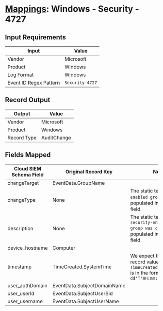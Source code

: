 # [Mappings](README.md): Windows - Security - 4727

## Input Requirements

|Input|Value|
|-----|-----|
|Vendor|Microsoft|
|Product|Windows|
|Log Format|Windows|
|Event ID Regex Pattern|`Security-4727`|

## Record Output

|Output|Value|
|------|-----|
|Vendor|Microsoft|
|Product|Windows|
|Record Type|AuditChange|

## Fields Mapped

|Cloud SIEM Schema Field|Original Record Key|Notes|
|-----------------------|-------------------|-----|
|changeTarget|EventData.GroupName||
|changeType|None|The static text `Security-enabled group created` is populated in this schema field.|
|description|None|The static text `A security-enabled global group was created.` is populated in this schema field.|
|device_hostname|Computer||
|timestamp|TimeCreated.SystemTime|We expect the orginal record value of `TimeCreated.SystemTime` is in the format `yyyy-MM-dd'T'HH:mm:ss.SSSSSSSSSZ`|
|user_authDomain|EventData.SubjectDomainName||
|user_userId|EventData.SubjectUserSid||
|user_username|EventData.SubjectUserName||

